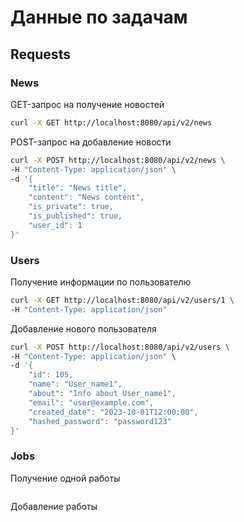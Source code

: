 # Данные по задачам

## Requests

### News

GET-запрос на получение новостей

```bash
curl -X GET http://localhost:8080/api/v2/news
```

POST-запрос на добавление новости

```bash
curl -X POST http://localhost:8080/api/v2/news \
-H "Content-Type: application/json" \
-d '{
    "title": "News title",
    "content": "News content",
    "is_private": true,
    "is_published": true,
    "user_id": 1
}'
```

### Users

Получение информации по пользователю

```bash
curl -X GET http://localhost:8080/api/v2/users/1 \
-H "Content-Type: application/json"
```

Добавление нового пользователя

```bash
curl -X POST http://localhost:8080/api/v2/users \
-H "Content-Type: application/json" \
-d '{
    "id": 105,
    "name": "User_name1",
    "about": "Info about User_name1",
    "email": "user@example.com",
    "created_date": "2023-10-01T12:00:00",
    "hashed_password": "password123"
}'
```
### Jobs

Получение одной работы

```bash
```

Добавление работы

```bash
```